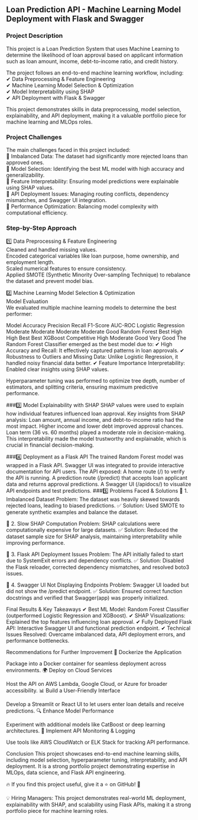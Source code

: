 ## Loan Prediction API - Machine Learning Model Deployment with Flask and Swagger

### Project Description
This project is a Loan Prediction System that uses Machine Learning to determine the likelihood of loan approval based on applicant information such as loan amount, income, debt-to-income ratio, and credit history.

The project follows an end-to-end machine learning workflow, including:<br>
✔ Data Preprocessing & Feature Engineering<br>
✔ Machine Learning Model Selection & Optimization<br>
✔ Model Interpretability using SHAP<br>
✔ API Deployment with Flask & Swagger<br>

This project demonstrates skills in data preprocessing, model selection, explainability, and API deployment, making it a valuable portfolio piece for machine learning and MLOps roles.

### Project Challenges
The main challenges faced in this project included:<br>
🔹 Imbalanced Data: The dataset had significantly more rejected loans than approved ones.<br>
🔹 Model Selection: Identifying the best ML model with high accuracy and generalizability.<br>
🔹 Feature Interpretability: Ensuring model predictions were explainable using SHAP values.<br>
🔹 API Deployment Issues: Managing routing conflicts, dependency mismatches, and Swagger UI integration.<br>
🔹 Performance Optimization: Balancing model complexity with computational efficiency.<br>

### Step-by-Step Approach
1️⃣ Data Preprocessing & Feature Engineering<br>
Cleaned and handled missing values.<br>
Encoded categorical variables like loan purpose, home ownership, and employment length.<br>
Scaled numerical features to ensure consistency.<br>
Applied SMOTE (Synthetic Minority Over-sampling Technique) to rebalance the dataset and prevent model bias.<br>

2️⃣ Machine Learning Model Selection & Optimization<br>
Model Evaluation<br>
We evaluated multiple machine learning models to determine the best performer:<br>

Model	Accuracy	Precision	Recall	F1-Score	AUC-ROC
Logistic Regression	Moderate	Moderate	Moderate	Moderate	Good
Random Forest	Best	High	High	Best	Best
XGBoost	Competitive	High	Moderate	Good	Very Good
The Random Forest Classifier emerged as the best model due to:
✔ High Accuracy and Recall: It effectively captured patterns in loan approvals.
✔ Robustness to Outliers and Missing Data: Unlike Logistic Regression, it handled noisy financial data better.
✔ Feature Importance Interpretability: Enabled clear insights using SHAP values.

Hyperparameter tuning was performed to optimize tree depth, number of estimators, and splitting criteria, ensuring maximum predictive performance.

###3️⃣ Model Explainability with SHAP
SHAP values were used to explain how individual features influenced loan approval.
Key insights from SHAP analysis:
Loan amount, annual income, and debt-to-income ratio had the most impact.
Higher income and lower debt improved approval chances.
Loan term (36 vs. 60 months) played a moderate role in decision-making.
This interpretability made the model trustworthy and explainable, which is crucial in financial decision-making.

###4️⃣ Deployment as a Flask API
The trained Random Forest model was wrapped in a Flask API.
Swagger UI was integrated to provide interactive documentation for API users.
The API exposed:
A home route (/) to verify the API is running.
A prediction route (/predict) that accepts loan applicant data and returns approval predictions.
A Swagger UI (/apidocs/) to visualize API endpoints and test predictions.
###5️⃣ Problems Faced & Solutions
🔹 1. Imbalanced Dataset
Problem: The dataset was heavily skewed towards rejected loans, leading to biased predictions.
✅ Solution: Used SMOTE to generate synthetic examples and balance the dataset.

🔹 2. Slow SHAP Computation
Problem: SHAP calculations were computationally expensive for large datasets.
✅ Solution: Reduced the dataset sample size for SHAP analysis, maintaining interpretability while improving performance.

🔹 3. Flask API Deployment Issues
Problem: The API initially failed to start due to SystemExit errors and dependency conflicts.
✅ Solution: Disabled the Flask reloader, corrected dependency mismatches, and resolved boto3 issues.

🔹 4. Swagger UI Not Displaying Endpoints
Problem: Swagger UI loaded but did not show the /predict endpoint.
✅ Solution: Ensured correct function docstrings and verified that Swagger(app) was properly initialized.

Final Results & Key Takeaways
✔ Best ML Model: Random Forest Classifier (outperformed Logistic Regression and XGBoost).
✔ SHAP Visualizations: Explained the top features influencing loan approval.
✔ Fully Deployed Flask API: Interactive Swagger UI and functional prediction endpoint.
✔ Technical Issues Resolved: Overcame imbalanced data, API deployment errors, and performance bottlenecks.

Recommendations for Further Improvement
🚀 Dockerize the Application

Package into a Docker container for seamless deployment across environments.
🌍 Deploy on Cloud Services

Host the API on AWS Lambda, Google Cloud, or Azure for broader accessibility.
📊 Build a User-Friendly Interface

Develop a Streamlit or React UI to let users enter loan details and receive predictions.
🔍 Enhance Model Performance

Experiment with additional models like CatBoost or deep learning architectures.
📡 Implement API Monitoring & Logging

Use tools like AWS CloudWatch or ELK Stack for tracking API performance.

Conclusion
This project showcases end-to-end machine learning skills, including model selection, hyperparameter tuning, interpretability, and API deployment. It is a strong portfolio project demonstrating expertise in MLOps, data science, and Flask API engineering.

🔥 If you find this project useful, give it a ⭐ on GitHub! 🚀

💡 Hiring Managers: This project demonstrates real-world ML deployment, explainability with SHAP, and scalability using Flask APIs, making it a strong portfolio piece for machine learning roles.

